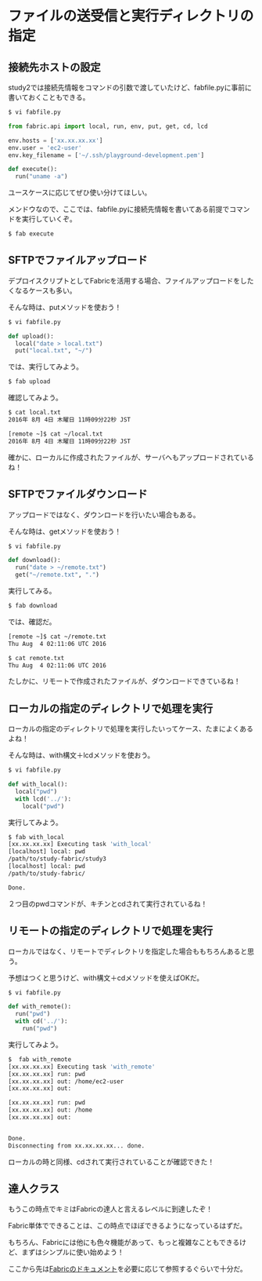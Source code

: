 # ファイルの送受信と実行ディレクトリの指定

## 接続先ホストの設定

study2では接続先情報をコマンドの引数で渡していたけど、fabfile.pyに事前に書いておくこともできる。

```python
$ vi fabfile.py

from fabric.api import local, run, env, put, get, cd, lcd

env.hosts = ['xx.xx.xx.xx']
env.user = 'ec2-user'
env.key_filename = ['~/.ssh/playground-development.pem']

def execute():
  run("uname -a")
```

ユースケースに応じてぜひ使い分けてほしい。

メンドウなので、ここでは、fabfile.pyに接続先情報を書いてある前提でコマンドを実行していくぞ。

```bash
$ fab execute
```


## SFTPでファイルアップロード

デプロイスクリプトとしてFabricを活用する場合、ファイルアップロードをしたくなるケースも多い。

そんな時は、putメソッドを使おう！

```python
$ vi fabfile.py

def upload():
  local("date > local.txt")
  put("local.txt", "~/")
```

では、実行してみよう。

```bash
$ fab upload
```

確認してみよう。

```bash
$ cat local.txt
2016年 8月 4日 木曜日 11時09分22秒 JST

[remote ~]$ cat ~/local.txt
2016年 8月 4日 木曜日 11時09分22秒 JST
```

確かに、ローカルに作成されたファイルが、サーバへもアップロードされているね！



## SFTPでファイルダウンロード

アップロードではなく、ダウンロードを行いたい場合もある。

そんな時は、getメソッドを使おう！

```python
$ vi fabfile.py

def download():
  run("date > ~/remote.txt")
  get("~/remote.txt", ".")
```

実行してみる。

```bash
$ fab download 
```

では、確認だ。

```bash
[remote ~]$ cat ~/remote.txt
Thu Aug  4 02:11:06 UTC 2016

$ cat remote.txt
Thu Aug  4 02:11:06 UTC 2016
```

たしかに、リモートで作成されたファイルが、ダウンロードできているね！


## ローカルの指定のディレクトリで処理を実行

ローカルの指定のディレクトリで処理を実行したいってケース、たまによくあるよね！

そんな時は、with構文＋lcdメソッドを使おう。

```python
$ vi fabfile.py

def with_local():
  local("pwd")
  with lcd('../'):
    local("pwd")
```

実行してみよう。

```bash
$ fab with_local
[xx.xx.xx.xx] Executing task 'with_local'
[localhost] local: pwd
/path/to/study-fabric/study3
[localhost] local: pwd
/path/to/study-fabric/

Done.
```

２つ目のpwdコマンドが、キチンとcdされて実行されているね！


## リモートの指定のディレクトリで処理を実行

ローカルではなく、リモートでディレクトリを指定した場合ももちろんあると思う。

予想はつくと思うけど、with構文＋cdメソッドを使えばOKだ。

```python
$ vi fabfile.py

def with_remote():
  run("pwd")
  with cd('../'):
    run("pwd")
```

実行してみよう。

```bash
$  fab with_remote
[xx.xx.xx.xx] Executing task 'with_remote'
[xx.xx.xx.xx] run: pwd
[xx.xx.xx.xx] out: /home/ec2-user
[xx.xx.xx.xx] out:

[xx.xx.xx.xx] run: pwd
[xx.xx.xx.xx] out: /home
[xx.xx.xx.xx] out:


Done.
Disconnecting from xx.xx.xx.xx... done.
```

ローカルの時と同様、cdされて実行されていることが確認できた！


## 達人クラス

もうこの時点でキミはFabricの達人と言えるレベルに到達したぞ！

Fabric単体でできることは、この時点でほぼできるようになっているはずだ。

もちろん、Fabricには他にも色々機能があって、もっと複雑なこともできるけど、まずはシンプルに使い始めよう！

ここから先は[Fabricのドキュメント](http://fabric-ja.readthedocs.org/ja/latest/)を必要に応じて参照するぐらいで十分だ。

